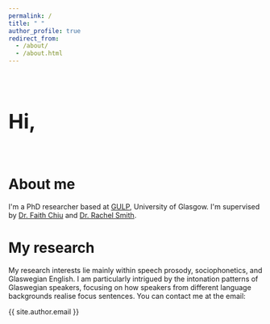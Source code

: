 ```yaml
---
permalink: /
title: " "
author_profile: true
redirect_from: 
  - /about/
  - /about.html
---
```


<br>

<h1 style="font-size: 40px;">Hi,</h1>

<br>


About me
=====
I'm a PhD researcher based at [GULP](https://www.gla.ac.uk/schools/critical/aboutus/resources/gulp/), University of Glasgow. I'm supervised by [Dr. Faith Chiu](https://www.gla.ac.uk/schools/critical/staff/faithchiu/) and [Dr. Rachel Smith](https://www.gla.ac.uk/schools/critical/staff/rachelsmith/).

My research
======
My research interests lie mainly within speech prosody, sociophonetics, and Glaswegian English. I am particularly intrigued by the intonation patterns of Glaswegian speakers, focusing on how speakers from different language backgrounds realise focus sentences.
You can contact me at the email: 
<p>{{ site.author.email }}</p>

